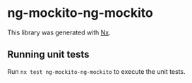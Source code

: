 # ng-mockito-ng-mockito

This library was generated with [Nx](https://nx.dev).

## Running unit tests

Run `nx test ng-mockito-ng-mockito` to execute the unit tests.
